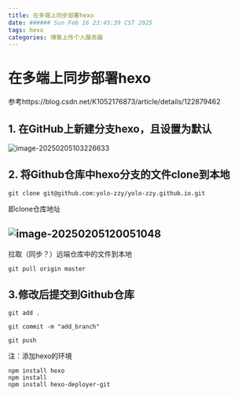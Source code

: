 ```yaml
---
title: 在多端上同步部署hexo
date: ###### Sun Feb 16 23:45:39 CST 2025
tags: hexo
categories: 博客上传个人服务器
---
```


# 在多端上同步部署hexo
参考https://blog.csdn.net/K1052176873/article/details/122879462
## 1. 在GitHub上新建分支hexo，且设置为默认

![image-20250205103226633](https://cdn.jsdelivr.net/gh/yolo-zzy/Image/image-20250205103226633.png)

## 2. 将Github仓库中hexo分支的文件clone到本地

```
git clone git@github.com:yolo-zzy/yolo-zzy.github.io.git
```
即clone仓库地址

![image-20250205120051048](https://cdn.jsdelivr.net/gh/yolo-zzy/Image/image-20250205120051048.png)
-------
拉取（同步？）远端仓库中的文件到本地
```
git pull origin master
```


## 3.修改后提交到Github仓库




```
git add .
```

```
git commit -m "add_branch"

```
```
git push
```

注：添加hexo的环境
```
npm install hexo
npm install
npm install hexo-deployer-git
```
